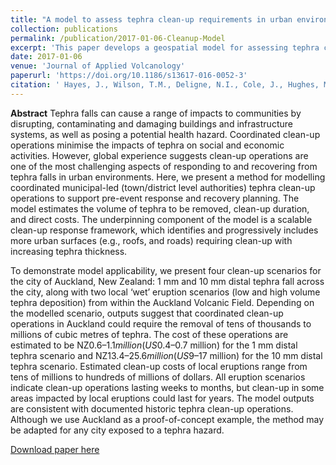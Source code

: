 ```yaml
---
title: "A model to assess tephra clean-up requirements in urban environments"
collection: publications
permalink: /publication/2017-01-06-Cleanup-Model
excerpt: 'This paper develops a geospatial model for assessing tephra clean-up requirements.'
date: 2017-01-06
venue: 'Journal of Applied Volcanology'
paperurl: 'https://doi.org/10.1186/s13617-016-0052-3'
citation: ' Hayes, J., Wilson, T.M., Deligne, N.I., Cole, J., Hughes, M. (2017). &quot;A model to assess tephra clean-up requirements in urban environments.&quot; <i>Journal of Applied Volcanology</i>. 6(1).'
---
```

<b>Abstract</b>
Tephra falls can cause a range of impacts to communities by disrupting, contaminating and damaging buildings and infrastructure systems, as well as posing a potential health hazard. Coordinated clean-up operations minimise the impacts of tephra on social and economic activities. However, global experience suggests clean-up operations are one of the most challenging aspects of responding to and recovering from tephra falls in urban environments. Here, we present a method for modelling coordinated municipal-led (town/district level authorities) tephra clean-up operations to support pre-event response and recovery planning. The model estimates the volume of tephra to be removed, clean-up duration, and direct costs. The underpinning component of the model is a scalable clean-up response framework, which identifies and progressively includes more urban surfaces (e.g., roofs, and roads) requiring clean-up with increasing tephra thickness.

To demonstrate model applicability, we present four clean-up scenarios for the city of Auckland, New Zealand: 1 mm and 10 mm distal tephra fall across the city, along with two local ‘wet’ eruption scenarios (low and high volume tephra deposition) from within the Auckland Volcanic Field. Depending on the modelled scenario, outputs suggest that coordinated clean-up operations in Auckland could require the removal of tens of thousands to millions of cubic metres of tephra. The cost of these operations are estimated to be NZ$0.6–1.1 million (US$0.4–0.7 million) for the 1 mm distal tephra scenario and NZ$13.4–25.6 million (US$9–17 million) for the 10 mm distal tephra scenario. Estimated clean-up costs of local eruptions range from tens of millions to hundreds of millions of dollars. All eruption scenarios indicate clean-up operations lasting weeks to months, but clean-up in some areas impacted by local eruptions could last for years. The model outputs are consistent with documented historic tephra clean-up operations. Although we use Auckland as a proof-of-concept example, the method may be adapted for any city exposed to a tephra hazard.

[Download paper here](https://appliedvolc.biomedcentral.com/articles/10.1186/s13617-016-0052-3)

